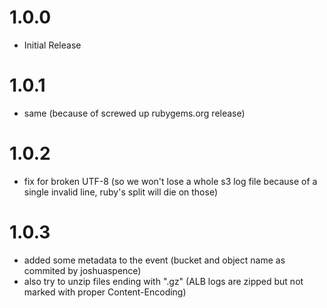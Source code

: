 # 1.0.0

- Initial Release

# 1.0.1

- same (because of screwed up rubygems.org release)

# 1.0.2

- fix for broken UTF-8 (so we won't lose a whole s3 log file because of a single invalid line, ruby's split will die on those)

# 1.0.3

- added some metadata to the event (bucket and object name as commited by joshuaspence)
- also try to unzip files ending with ".gz" (ALB logs are zipped but not marked with proper Content-Encoding)
